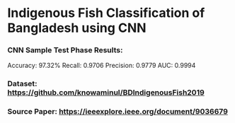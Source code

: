 # Indigenous Fish Classification of Bangladesh using CNN

### CNN Sample Test Phase Results:

Accuracy: 97.32%
Recall: 0.9706 
Precision: 0.9779
AUC: 0.9994


### Dataset: https://github.com/knowaminul/BDIndigenousFish2019
### Source Paper: https://ieeexplore.ieee.org/document/9036679
